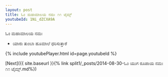 ```yaml
---
layout: post
title: ಓಂ ಮಹಾಮಾಲಯ ನಮಃ ೧೧ ಟೈಮ್ಸ್
youtubeId: 1Ni_dZCXA9A
---
```

 
 
 ಓಂ ಮಹಾಮಾಲಯ ನಮಃ  
 
 -  ಯಾರು ತುಂಬಾ ಹೂಮಾಲೆ ಧರಿಸುತ್ತಾರೆ 
 
  
 
  
 
 
 
 
 
 


{% include youtubePlayer.html id=page.youtubeId %}
 
[Next]({{ site.baseurl }}{% link  split1/_posts/2014-08-30-ಓಂ ಯುಗ ರೂಪಾಯ ನಮಃ ೧೧ ಟೈಮ್ಸ್.md%})
 
